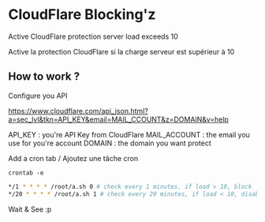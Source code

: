 <h1>CloudFlare Blocking'z</h1>

Active CloudFlare protection server load exceeds 10

Active la protection CloudFlare si la charge serveur est supérieur à 10


<h2>How to work ?</h2>

Configure you API

https://www.cloudflare.com/api_json.html?a=sec_lvl&tkn=API_KEY&email=MAIL_CCOUNT&z=DOMAIN&v=help

API_KEY : you're API Key from CloudFlare
MAIL_ACCOUNT : the email you use for you're account
DOMAIN : the domain you want protect

Add a cron tab / Ajoutez une tâche cron

```crontab -e```

```bash
*/1 * * * * /root/a.sh 0 # check every 1 minutes, if load > 10, block
*/20 * * * * /root/a.sh 1 # check every 20 minutes, if load < 10, disable protection
```

Wait & See :p
